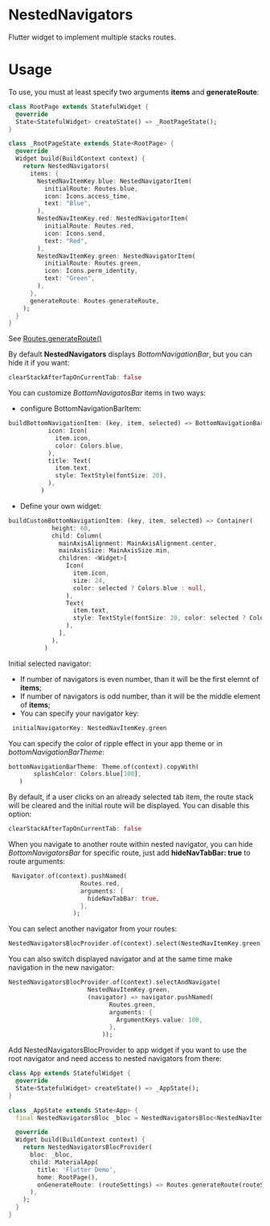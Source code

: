 # NestedNavigators

Flutter widget to implement multiple stacks routes.

# Usage
To use, you must at least specify two arguments **items** and **generateRoute**:
```dart
class RootPage extends StatefulWidget {
  @override
  State<StatefulWidget> createState() => _RootPageState();
}

class _RootPageState extends State<RootPage> {
  @override
  Widget build(BuildContext context) {
    return NestedNavigators(
      items: {
        NestedNavItemKey.blue: NestedNavigatorItem(
          initialRoute: Routes.blue,
          icon: Icons.access_time,
          text: "Blue",
        ),
        NestedNavItemKey.red: NestedNavigatorItem(
          initialRoute: Routes.red,
          icon: Icons.send,
          text: "Red",
        ),
        NestedNavItemKey.green: NestedNavigatorItem(
          initialRoute: Routes.green,
          icon: Icons.perm_identity,
          text: "Green",
        ),
      },
      generateRoute: Routes.generateRoute,
    );
  }
}
```
See [Routes.generateRoute()](https://github.com/n0vah/nested_navigators/blob/master/example/lib/routes.dart)

By default **NestedNavigators** displays *BottomNavigationBar*, but you can hide it if you want:
```dart
clearStackAfterTapOnCurrentTab: false
 ```
 You can customize *BottomNavigatosBar* items in two ways:
 - configure BottomNavigationBarItem:
 ```dart
buildBottomNavigationItem: (key, item, selected) => BottomNavigationBarItem(
            icon: Icon(
              item.icon,
              color: Colors.blue,
            ),
            title: Text(
              item.text,
              style: TextStyle(fontSize: 20),
            ),
          )
```
 - Define your own widget:
```dart
buildCustomBottomNavigationItem: (key, item, selected) => Container(
            height: 60,
            child: Column(
              mainAxisAlignment: MainAxisAlignment.center,
              mainAxisSize: MainAxisSize.min,
              children: <Widget>[
                Icon(
                  item.icon,
                  size: 24,
                  color: selected ? Colors.blue : null,
                ),
                Text(
                  item.text,
                  style: TextStyle(fontSize: 20, color: selected ? Colors.blue : null),
                ),
              ],
            ),
          )
```
Initial selected navigator:
- If number of navigators is even number, than it will be the first elemnt of **items**;
- If number of navigators is odd number, than it will be the middle element of **items**;
- You can specify your navigator key:
```dart
 initialNavigatorKey: NestedNavItemKey.green
 ```
 You can specify the color of ripple effect in your app theme or in *bottomNavigationBarTheme*:
 ```dart
bottomNavigationBarTheme: Theme.of(context).copyWith(
        splashColor: Colors.blue[100],
    )
```
By default, if a user clicks on an already selected tab item, the route stack will be cleared and the initial route will be displayed. You can disable this option:
```dart
clearStackAfterTapOnCurrentTab: false
```
When you navigate to another route within nested navigator, you can hide *BottomNavigatorsBar* for specific route, just add **hideNavTabBar: true** to route arguments:
```dart
 Navigator.of(context).pushNamed(
                    Routes.red,
                    arguments: {
                      hideNavTabBar: true,
                    },
                  );
```
You can select another navigator from your routes:
```dart
NestedNavigatorsBlocProvider.of(context).select(NestedNavItemKey.green)
```
You can also switch displayed navigator and at the same time make navigation in the new navigator:
```dart
NestedNavigatorsBlocProvider.of(context).selectAndNavigate(
                      NestedNavItemKey.green,
                      (navigator) => navigator.pushNamed(
                            Routes.green,
                            arguments: {
                              ArgumentKeys.value: 100,
                            },
                          ));
```
Add NestedNavigatorsBlocProvider to app widget if you want to use the root navigator and need access to nested navigators from there:
```dart
class App extends StatefulWidget {
  @override
  State<StatefulWidget> createState() => _AppState();
}

class _AppState extends State<App> {
  final NestedNavigatorsBloc _bloc = NestedNavigatorsBloc<NestedNavItemKey>();

  @override
  Widget build(BuildContext context) {
    return NestedNavigatorsBlocProvider(
      bloc: _bloc,
      child: MaterialApp(
        title: 'Flutter Demo',
        home: RootPage(),
        onGenerateRoute: (routeSettings) => Routes.generateRoute(routeSettings),
      ),
    );
  }
}
```

